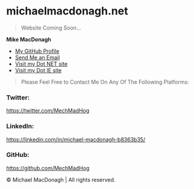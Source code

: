 # michaelmacdonagh.net

> Website Coming Soon...

**Mike MacDonagh**

- [My GitHub Profile](https://github.com/MechMadHog "Mike MacDonagh")
- [Send Me an Email](mailto:michael@mechmadhog.com?subject=Hi% "Hi Mike!")
- [Visit my Dot NET site](https://mechmadhog.com "Visit My Other Test Sites")
- [Visit my Dot IE site](https://michaelmacdonagh.ie "Visit My Other Test Sites")

> Please Feel Free to Contact Me On Any Of The Following Platforms:

### Twitter:
https://twitter.com/MechMadHog

### LinkedIn:
https://linkedin.com/in/michael-macdonagh-b8363b35/

### GitHub:
https://github.com/MechMadHog


© Michael MacDonagh | All rights reserved.
